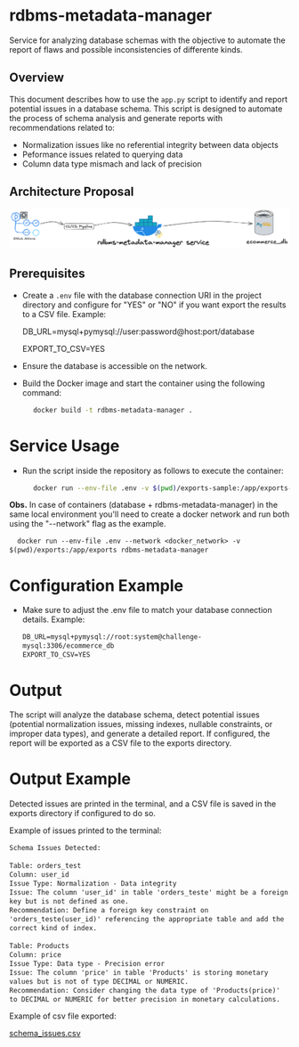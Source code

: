 # rdbms-metadata-manager  
Service for analyzing database schemas with the objective to automate the report of flaws and possible inconsistencies of differente kinds.

## Overview  

This document describes how to use the `app.py` script to identify and report potential issues in a database schema. This script is designed to automate the process of schema analysis and generate reports with recommendations related to:
* Normalization issues like no referential integrity between data objects
* Peformance issues related to querying data
* Column data type mismach and lack of precision

## Architecture Proposal

![Architecture proposal.png](Architecture%20proposal.png)

## Prerequisites  

- Create a `.env` file with the database connection URI in the project directory and configure for "YES" or "NO" if you want export the results to a CSV file. Example:  

    
    DB_URL=mysql+pymysql://user:password@host:port/database
    
    EXPORT_TO_CSV=YES


- Ensure the database is accessible on the network.
- Build the Docker image and start the container using the following command:
```bash    
      docker build -t rdbms-metadata-manager .
```

# Service Usage

- Run the script inside the repository as follows to execute the container:
```bash       
      docker run --env-file .env -v $(pwd)/exports-sample:/app/exports-sample rdbms-metadata-manager
```

**Obs.** In case of containers (database + rdbms-metadata-manager) in the same local environment you'll need to create a docker network and run both using the "--network" flag as the example.  
      
      docker run --env-file .env --network <docker_network> -v $(pwd)/exports:/app/exports rdbms-metadata-manager

# Configuration Example

- Make sure to adjust the .env file to match your database connection details. Example:

      DB_URL=mysql+pymysql://root:system@challenge-mysql:3306/ecommerce_db
      EXPORT_TO_CSV=YES

# Output

The script will analyze the database schema, detect potential issues (potential normalization issues, missing indexes, nullable constraints, or improper data types), and generate a detailed report.
If configured, the report will be exported as a CSV file to the exports directory.

# Output Example

Detected issues are printed in the terminal, and a CSV file is saved in the exports directory if configured to do so. 

Example of issues printed to the terminal:
    
    Schema Issues Detected:

    Table: orders_test
    Column: user_id
    Issue Type: Normalization - Data integrity
    Issue: The column 'user_id' in table 'orders_teste' might be a foreign key but is not defined as one.
    Recommendation: Define a foreign key constraint on 'orders_teste(user_id)' referencing the appropriate table and add the correct kind of index.

    Table: Products
    Column: price
    Issue Type: Data type - Precision error
    Issue: The column 'price' in table 'Products' is storing monetary values but is not of type DECIMAL or NUMERIC.
    Recommendation: Consider changing the data type of 'Products(price)' to DECIMAL or NUMERIC for better precision in monetary calculations.

Example of csv file exported:

[schema_issues.csv](exports-sample/schema_issues.csv)
